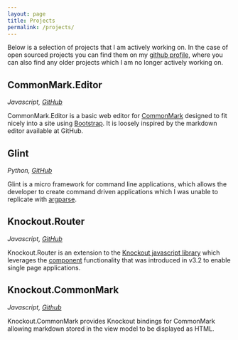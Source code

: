 ```yaml
---
layout: page
title: Projects
permalink: /projects/
---
```

Below is a selection of projects that I am actively working on. In the case of open sourced projects you can find them on my [github profile](https://github.com/mlowen), where you can also find any older projects which I am no longer actively working on.

## CommonMark.Editor

*Javascript, [GitHub](https://github.com/mlowen/CommonMark.Editor)*

CommonMark.Editor is a basic web editor for [CommonMark](http://commonmark.org/) designed to fit nicely into a site using [Bootstrap](http://getbootstrap.com/). It is loosely inspired by the markdown editor available at GitHub.

## Glint

*Python, [GitHub](https://github.com/mlowen/Glint)*

Glint is a micro framework for command line applications, which allows the developer to create command driven applications which I was unable to replicate with [argparse](http://docs.python.org/dev/library/argparse.html).

## Knockout.Router

*Javascript, [GitHub](https://github.com/mlowen/Knockout.Router)*

Knockout.Router is an extension to the [Knockout javascript library](http://knockoutjs.com/) which leverages the [component](http://knockoutjs.com/documentation/component-overview.html) functionality that was introduced in v3.2 to enable single page applications.

## Knockout.CommonMark

*Javascript, [Github](https://github.com/mlowen/Knockout.CommonMark)*

Knockout.CommonMark provides Knockout bindings for CommonMark allowing markdown stored in the view model to be displayed as HTML.
